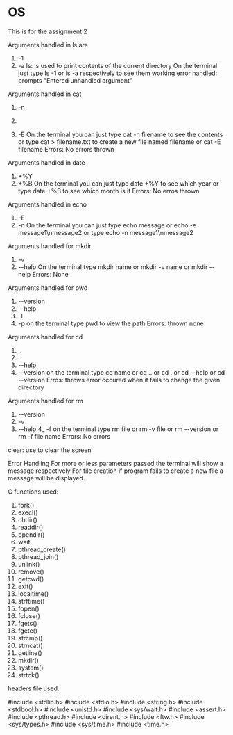 # OS
This is for the assignment 2

Arguments handled in ls are 
1) -1
2) -a
ls: is used to print contents of the current directory
On the terminal just type ls -1 or ls -a respectively to see them working
error handled: prompts "Entered unhandled argument"


Arguments handled in cat
1) -n
2) >
3) -E
On the terminal you can just type cat -n filename to see the contents or type cat > filename.txt to create a new file named filename or cat -E filename
Errors: No errors thrown

Arguments handled in date
1) +%Y
2) +%B
On the terminal you can just type date +%Y to see which year or type date +%B to see which month is it
Errors: No erros thrown


Arguments handled in echo 
1) -E
2) -n
On the terminal you can just type echo message or echo -e message1\nmessage2 or type echo -n message1\nmessage2

Arguments handled for mkdir 
1) -v
2) --help
On the terminal type mkdir name or mkdir -v name or mkdir --help
Errors: None

Arguments handled for pwd
1) --version
2) --help
3) -L
4) -p
on the terminal type pwd to view the path
Errors: thrown none

Arguments handled for cd
1) ..
2) .
3) --help
4) --version
on the terminal type cd name or cd .. or cd . or cd --help or cd --version
Erros: throws error occured when it fails to change the given directory


Arguments handled for rm
1) --version
2) -v
3) --help
4_ -f
on the terminal type rm file or rm -v file or rm --version or rm -f file name
Errors: No errors


clear:
use to clear the screen


Error Handling
For more or less parameters passed the terminal will show a message respectively
For file  creation if program fails to create a new file a message will be displayed.


C functions used:

1) fork()
2) execl()
3) chdir()
4) readdir()
5) opendir()
6) wait
7) pthread_create()
8) pthread_join()
9) unlink()
10) remove()
11) getcwd()
12) exit()
13) localtime()
14) strftime()
15) fopen()
16) fclose()
17) fgets()
18) fgetc()
19) strcmp()
20) strncat()
21) getline()
22) mkdir()
23) system()
24) strtok()



headers file used:

#include <stdlib.h>
#include <stdio.h>
#include <string.h>
#include <stdbool.h>
#include <unistd.h>
#include <sys/wait.h>
#include <assert.h>
#include <pthread.h>
#include <dirent.h>
#include <ftw.h>
#include <sys/types.h>
#include <sys/time.h>
#include <time.h>













